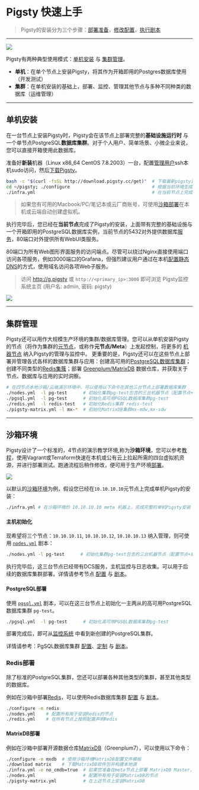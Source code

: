 # Pigsty 快速上手

> Pigsty的安装分为三个步骤：[部署准备](d-prepare.md)，[修改配置](v-config.md)，[执行剧本](p-playbook)

----------------

![](../_media/HOW_ZH.svg)

Pigsty有两种典型使用模式：[单机安装](#单机安装) 与 [集群管理](#集群管理)。

* **单机**：在单个节点上安装Pigsty，将其作为开箱即用的Postgres数据库使用（开发测试）
* **集群**：在单机安装的基础上，部署、监控、管理其他节点与多种不同种类的数据库（运维管理）


---------------------

## 单机安装

在一台节点上安装Pigsty时，Pigsty会在该节点上部署完整的**基础设施运行时** 与 一个单节点PostgreSQL**数据库集群**。对于个人用户、简单场景、小微企业来说，您可以直接开箱使用此数据库。

准备好**新装**机器（Linux x86_64 CentOS 7.8.2003）一台，配置[管理用户](d-prepare.md#管理用户置备)ssh本机sudo访问，然后[下载Pigsty](d-prepare.md#软件下载)。

```bash
bash -c "$(curl -fsSL http://download.pigsty.cc/get)"  # 下载最新pigsty源代码
cd ~/pigsty; ./configure                               # 根据当前环境生成配置
./infra.yml                                            # 在当前节点上完成安装
```

> 如果您有可用的Macbook/PC/笔记本或云厂商账号，可使用[沙箱部署](d-sandbox.md)在本机或云端自动创建虚拟机。

执行完毕后，您已经在**当前节点**完成了Pigsty的安装，上面带有完整的基础设施与一个开箱即用的PostgreSQL数据库实例，当前节点的5432对外提供数据库[服务](c-service.md#服务)，80端口对外提供所有WebUI类服务。

80端口为所有Web图形界面服务的访问端点。尽管可以绕过Nginx直接使用端口访问各项服务，例如3000端口的Grafana，但强烈建议用户通过在本机[配置静态DNS](d-sandbox.md#DNS配置)的方式，使用域名访问各项Web子服务。

> 访问 http://g.pigsty 或 `http://<primary_ip>:3000` 即可浏览 Pigsty监控系统主页 (用户名: admin, 密码: pigsty)

![](../_media/ARCH.svg)


----------------

## 集群管理


Pigsty还可以用作大规模生产环境的集群/数据库管理。您可以从单机安装Pigsty的节点（将作为集群的[元节点](c-arch.md#元节点)，或称作**元节点/Meta**）上发起控制，将更多的 [机器节点](p-nodes.md) 纳入Pigsty的管理与监控中。
更重要的是，Pigsty还可以在这些节点上部署并管理各式各样的数据库集群与应用：创建高可用的[PostgreSQL数据库集群](d-pgsql.md)；创建不同类型的[Redis集簇](d-redis.md)；部署 [Greenplum/MatrixDB](d-matrixdb.md) 数据仓库，并获取关于节点、数据库与应用的实时洞察。

```bash
# 在四节点本地沙箱/云端演示环境中，可以使用以下命令在其他三台节点上部署数据库集群
./nodes.yml  -l pg-test      # 初始化集群pg-test包含的三台机器节点（配置节点+纳入监控）
./pgsql.yml  -l pg-test      # 初始化高可用PGSQL数据库集群pg-test
./redis.yml  -l redis-test   # 初始化Redis集群 redis-test
./pigsty-matrix.yml -l mx-*  # 初始化MatrixDB集群mx-mdw,mx-sdw
```



----------------

## 沙箱环境

Pigsty设计了一个标准的，4节点的演示教学环境,称为**沙箱环境**，您可以参考[教程](d-sandbox.md)，使用Vagrant或Terraform快速在本机或公有云上拉起所需的四台虚拟机资源，并进行部署测试。跑通流程后稍作修改，便可用于生产环境[部署](d-deploy.md)。


[![](../_media/SANDBOX.gif)](d-sandbox.md)

以默认的[沙箱环境](d-sandbox.md)为例，假设您已经在`10.10.10.10`元节点上完成单机Pigsty的安装：

```bash
./infra.yml # 在沙箱环境的 10.10.10.10 meta 机器上，完成完整的单机Pigsty安装
```

#### 主机初始化

现希望将三个节点：`10.10.10.11`, `10.10.10.12`, `10.10.10.13` 纳入管理，则可使用 [`nodes.yml`](p-nodes.md#nodes) 剧本：

```bash
./nodes.yml -l pg-test      # 初始化集群pg-test包含的三台机器节点（配置节点+纳入监控）
```

执行完毕后，这三台节点已经带有DCS服务，主机监控与日志收集。可以用于后续的数据库集群部署。详情请参考节点 [配置](v-nodes.md) 与 [剧本](p-nodes.md)。


#### PostgreSQL部署

使用 [`pgsql.yml`](p-pgsql.md#pgsql) 剧本，可以在这三台节点上初始化一主两从的高可用PostgreSQL数据库集群 `pg-test`。

```bash
./pgsql.yml  -l pg-test      # 初始化高可用PGSQL数据库集群pg-test
```

部署完成后，即可从[监控系统](http://demo.pigsty.cc/d/pgsql-cluster/pgsql-cluster?var-cls=pg-test) 中看到新创建的PostgreSQL集群。

详情请参考：PgSQL数据库集群 [配置](v-pgsql.md)、[定制](v-pgsql-customize.md) 与 [剧本](p-pgsql.md)。


### Redis部署

除了标准的PostgreSQL集群，您还可以部署各种其他类型的集群，甚至其他类型的数据库。

例如在沙箱中部署[Redis](d-redis.md)，可以使用Redis数据库集群 [配置](v-redis.md) 与 [剧本](p-redis.md)。

```bash   
./configure -m redis
./nodes.yml    # 配置所有用于安装Redis的节点
./redis.yml    # 在所有节点上按照配置声明Redis
```

#### MatrixDB部署

例如在沙箱中部署开源数据仓库[MatrixDB](d-matrixdb.md)（Greenplum7），可以使用以下命令：

```bash
./configure -m mxdb  # 使用沙箱环境MatrixDB配置文件模板
./download matrix    # 下载MatrixDB软件包并构建本地源
./infra.yml -e no_cmdb=true  # 如果您准备在meta节点上部署 MatrixDB Master，添加no_cmdb选项，否则正常安装即可。   
./nodes.yml                  # 配置所有用于安装MatrixDB的节点
./pigsty-matrix.yml          # 在上述节点上安装MatrixDB
```



